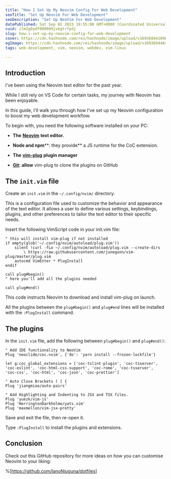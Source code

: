 ```yaml
---
title: "How I Set Up My Neovim Config For Web Development"
seoTitle: "Set Up Neovim For Web Development"
seoDescription: "Set Up NeoVim For Web Development"
datePublished: Sat Sep 02 2023 19:55:08 GMT+0000 (Coordinated Universal Time)
cuid: clm2g0ydf000609jvbgtrfpdj
slug: how-i-set-up-my-neovim-config-for-web-development
cover: https://cdn.hashnode.com/res/hashnode/image/upload/v1693684410963/20512a6c-8dd0-496a-998b-86fc2051b70f.png
ogImage: https://cdn.hashnode.com/res/hashnode/image/upload/v1693684464377/d0be59e5-8c97-4b8f-9458-32c6514d3c83.png
tags: web-development, vim, neovim, webdev, vim-linux

---
```


## Introduction

I've been using the Neovim text editor for the past year.

While I still rely on VS Code for certain tasks, my journey with Neovim has been enjoyable.

In this guide, I'll walk you through how I've set up my Neovim configuration to boost my web development workflow.

To begin with, you need the following software installed on your PC:

* **The** [**Neovim**](https://neovim.io/) **text editor.**
    
* **Node and npm****: they provide** a JS runtime for the CoC extension.
    
* **The** [**vim-plug**](https://github.com/junegunn/vim-plug) **plugin manager**
    
* [**Git**](https://git-scm.com/)**: allow** vim-plug to clone the plugins on GitHub
    

## The `init.vim` file

Create an `init.vim` in the `~/.config/nvim/` directory.

This is a configuration file used to customize the behavior and appearance of the text editor. It allows a user to define various settings, keybindings, plugins, and other preferences to tailor the text editor to their specific needs.

Insert the following VimScript code in your init.vim file:

```abap
" this will install vim-plug if not installed
if empty(glob('~/.config/nvim/autoload/plug.vim'))
    silent !curl -fLo ~/.config/nvim/autoload/plug.vim --create-dirs
        \ https://raw.githubusercontent.com/junegunn/vim-plug/master/plug.vim
    autocmd VimEnter * PlugInstall
endif
    
call plug#begin()
" here you'll add all the plugins needed
    
call plug#end()
```

This code instructs Neovim to download and install vim-plug on launch.

All the plugins between the `plug#begin()` and `plug#end` lines will be installed with the `:PlugInstall` command.

## The plugins

In the `init.vim` file, add the following between `plug#begin()` and `plug#end()`:

```abap
" Add IDE functionality to NeoVim
Plug 'neoclide/coc.nvim', {'do': 'yarn install --frozen-lockfile'} 

let g:coc_global_extensions = ['coc-tslint-plugin', 'coc-tsserver', 'coc-eslint', 'coc-html-css-support', 'coc-rome', 'coc-tsserver', 'coc-css', 'coc-html', 'coc-json', 'coc-prettier']  

" Auto Close Brackets ( [ {
Plug 'jiangmiao/auto-pairs' 

" Add Highlighting and Indenting to JSX and TSX files.
Plug 'yuezk/vim-js'
Plug 'HerringtonDarkholme/yats.vim'
Plug 'maxmellon/vim-jsx-pretty'
```

Save and exit the file, then re-open it.

Type `:PlugInstall` to install the plugins and extensions.

## Conclusion

Check out this GitHub repository for more ideas on how you can customise Neovim to your liking:

%[https://github.com/IanoNjuguna/dotfiles]